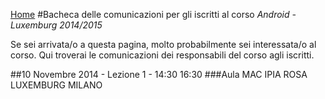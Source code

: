 [Home](https://github.com/rdgmus/Luxemburg.git)
#Bacheca delle comunicazioni per gli iscritti al corso _Android - Luxemburg 2014/2015_

Se sei arrivata/o a questa pagina, molto probabilmente sei interessata/o al corso. Qui troverai le comunicazioni dei responsabili del corso agli iscritti.

##10 Novembre 2014 - Lezione 1 - 14:30 16:30 
###Aula MAC IPIA ROSA LUXEMBURG MILANO
